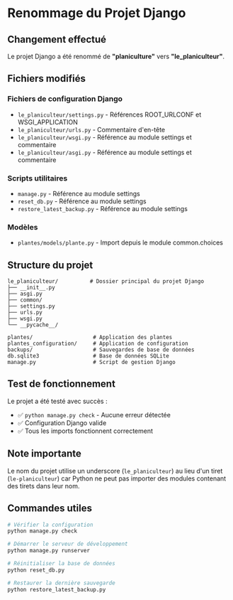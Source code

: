 # Renommage du Projet Django

## Changement effectué

Le projet Django a été renommé de **"planiculture"** vers **"le_planiculteur"**.

## Fichiers modifiés

### Fichiers de configuration Django
- `le_planiculteur/settings.py` - Références ROOT_URLCONF et WSGI_APPLICATION
- `le_planiculteur/urls.py` - Commentaire d'en-tête
- `le_planiculteur/wsgi.py` - Référence au module settings et commentaire
- `le_planiculteur/asgi.py` - Référence au module settings et commentaire

### Scripts utilitaires
- `manage.py` - Référence au module settings
- `reset_db.py` - Référence au module settings
- `restore_latest_backup.py` - Référence au module settings

### Modèles
- `plantes/models/plante.py` - Import depuis le module common.choices

## Structure du projet

```
le_planiculteur/          # Dossier principal du projet Django
├── __init__.py
├── asgi.py
├── common/
├── settings.py
├── urls.py
├── wsgi.py
└── __pycache__/

plantes/                   # Application des plantes
plantes_configuration/     # Application de configuration
backups/                   # Sauvegardes de base de données
db.sqlite3                 # Base de données SQLite
manage.py                  # Script de gestion Django
```

## Test de fonctionnement

Le projet a été testé avec succès :
- ✅ `python manage.py check` - Aucune erreur détectée
- ✅ Configuration Django valide
- ✅ Tous les imports fonctionnent correctement

## Note importante

Le nom du projet utilise un underscore (`le_planiculteur`) au lieu d'un tiret (`le-planiculteur`) car Python ne peut pas importer des modules contenant des tirets dans leur nom.

## Commandes utiles

```bash
# Vérifier la configuration
python manage.py check

# Démarrer le serveur de développement
python manage.py runserver

# Réinitialiser la base de données
python reset_db.py

# Restaurer la dernière sauvegarde
python restore_latest_backup.py
```
